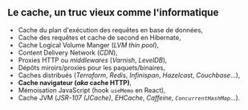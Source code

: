 <div style="font-size: 90%">

## Le cache, un truc vieux comme l'informatique

<sequential-entrance v-if="!$slidev.nav.isPrintMode" fromRight>

- Cache du plan d'exécution des requêtes en base de données,
- Cache des requêtes et cache de second en Hibernate,
- Cache Logical Volume Manger (_LVM thin pool_),
- Content Delivery Network (_CDN_),
- Proxies HTTP ou _middlewares_ (_Varnish_, _LevelDB_),
- Dépôts miroirs/proxies pour les paquets/binaires,
- Caches distribués (_Terraform_, _Redis_, _Infinispan_, _Hazelcast_, _Couchbase_…),
- **Cache navigateur (_aka_ cache HTTP)**,
- Mémoisation JavaScript (hook `useMemo` en React),
- Cache JVM (_JSR-107 (JCache)_, _EHCache_, _Caffeine_, _`ConcurrentHashMap`_…).

</sequential-entrance>

</div>